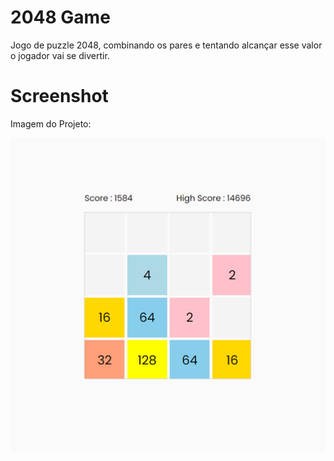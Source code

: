 # 2048 Game
Jogo de puzzle 2048, combinando os pares e tentando alcançar esse valor o jogador vai se divertir.

# Screenshot
Imagem do Projeto:

![screenshot](screenshot.jpg)